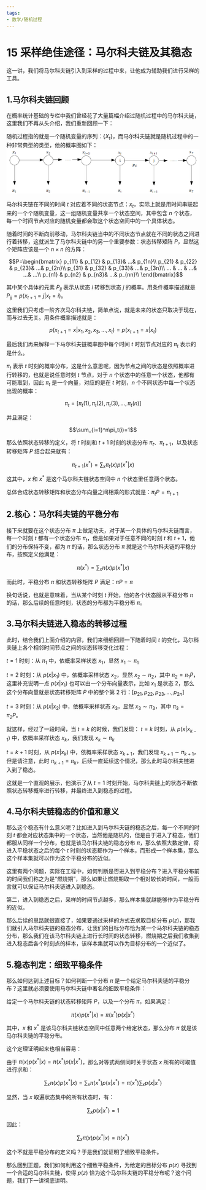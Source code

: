 ```yaml
---
tags:
- 数学/随机过程
---
```


# 15 采样绝佳途径：马尔科夫链及其稳态

这一讲，我们将马尔科夫链引入到采样的过程中来，让他成为辅助我们进行采样的工具。

## 1.马尔科夫链回顾

在概率统计基础的专栏中我们曾经花了大量篇幅介绍过随机过程中的马尔科夫链，这里我们不再从头介绍，我们重新回顾一下：

随机过程指的就是一个随机变量的序列：$\{X_t\}$，而马尔科夫链就是随机过程中的一种非常典型的类型，他的概率图如下：
![附件/机器学习数学/b556d2f87a0ca1373988b6dccdd08534.png](../../附件/机器学习数学/b556d2f87a0ca1373988b6dccdd08534.png)

马尔科夫链在不同的时间 $t$ 对应着不同的状态节点：$x_t$，实际上就是用时间串联起来的一个个随机变量，这一组随机变量共享一个状态空间，其中包含 $n$ 个状态，每一个时间节点对应的随机变量都会取这个状态空间中的一个具体状态。

随着时间的不断向前移动，马尔科夫链当中的不同状态节点就在不同的状态之间进行着转移，这就派生了马尔科夫链中的另一个重要参数：状态转移矩阵 $P$，显然这个矩阵应该是一个 $n\times n$ 的方阵：

$$P=\begin{bmatrix} p_{11} & p_{12} & p_{13}& …& p_{1n}\\ p_{21} & p_{22} & p_{23}& …& p_{2n}\\ p_{31} & p_{32} & p_{33}& …& p_{3n}\\ … & … & …& …& …\\ p_{n1} & p_{n2} & p_{n3}& …& p_{nn}\\ \end{bmatrix}$$

其中某个具体的元素 $P_{ij}$ 表示从状态 $i$ 转移到状态 $j$ 的概率。用条件概率描述就是 $P_{ij}=p(x_{t+1}=j|x_t=i)$。

这里我们只考虑一阶齐次马尔科夫链，简单点说，就是未来的状态只取决于现在，而与过去无关。用条件概率描述就是：

$$p(x_{t+1}=x|x_1,x_2,x_3,…,x_t)=p(x_{t+1}=x|x_t)$$

最后我们再来解释一下马尔科夫链概率图中每个时间 $t$ 时刻节点对应的 $\pi_t$ 表示的是什么。

$\pi_t$ 表示 $t$ 时刻的概率分布，这是什么意思呢，因为节点之间的状态是依照概率进行转移的，也就是说任意时刻 $t$ 节点，对于 $n$ 个状态中的任意一个状态，他都有可能取到，因此 $\pi_t$ 是一个向量，对应的是在 $t$ 时刻，$n$ 个不同状态中每一个状态出现的概率：

$$\pi_t=[\pi_t(1),\pi_t(2),\pi_t(3),…,\pi_t(n)]$$

并且满足：

$$\sum_{i=1}^n\pi_t(i)=1$$

那么依照状态转移的定义，将 $t$ 时刻和 $t+1$ 时刻的状态分布 $\pi_t$、$\pi_{t+1}$，以及状态转移矩阵 $P$ 结合起来就有：

$$\pi_{t+1}(x^{*})=\sum_x\pi_t(x)p(x^{*}|x)$$

这其中，$x$ 和 $x^*$ 是这个马尔科夫链状态空间中 $n$ 个状态里任意两个状态。

总体合成状态转移矩阵和状态分布向量之间相乘的形式就是：$\pi_tP=\pi_{t+1}$

## 2.核心：马尔科夫链的平稳分布

接下来就要在这个状态分布 $\pi$ 上做足功夫，对于某一个具体的马尔科夫链而言，每一个时刻 $t$ 都有一个状态分布 $\pi_t$，但是如果对于任意不同的时刻 $t$ 和 $t+1$，他们的分布保持不变，都为 $\pi$ 的话，那么状态分布 $\pi$ 就是这个马尔科夫链的平稳分布，按照定义他满足：

$$\pi(x^{*})=\sum_x\pi(x)p(x^{*}|x)$$

而此时，平稳分布 $\pi$ 和状态转移矩阵 $P$ 满足：$\pi P=\pi$

换句话说，也就是意味着，当从某个时刻 $t$ 开始，他的各个状态服从平稳分布 $\pi$ 的话，那么后续的任意时刻，状态的分布都为平稳分布 $\pi$。

## 3.马尔科夫链进入稳态的转移过程

此时，结合我们上面介绍的内容，我们来细细回顾一下随着时间 $t$ 的变化，马尔科夫链上各个相邻时间节点之间的状态转移变化过程：

$t=1$ 时刻：从 $\pi_1$ 中，依概率采样状态 $x_1$，显然 $x_1\sim \pi_1$

$t=2$ 时刻：从 $p(x|x_1)$ 中，依概率采样状态 $x_2$，显然 $x_2\sim \pi_2$，其中 $\pi_2=\pi_1P$，这里补充说明一点 $p(x|x_1)$ 也可以由一个分布向量表示，比如 $x_1$ 是状态 $2$，那么这个分布向量就是状态转移矩阵 $P$ 中的整个第 $2$ 行：$[p_{21},p_{22},p_{23},…,p_{2n}]$

$t=3$ 时刻：从 $p(x|x_2)$ 中，依概率采样状态 $x_3$，显然 $x_3\sim \pi_3$，其中 $\pi_3=\pi_2P$。

就这样，经过了一段时间，当 $t=k$ 的时候，我们发现： $t=k$ 时刻，从 $p(x|x_{k-1})$ 中，依概率采样状态 $x_k$，我们发现 $x_k\sim \pi_k$

$t=k+1$ 时刻，从 $p(x|x_k)$ 中，依概率采样状态 $x_{k+1}$，我们发现 $x_{k+1}\sim \pi_{k+1}$，但是请注意，此时 $\pi_{k+1}=\pi_k$，后续一直延续这个情况，那么此时马尔科夫链进入到了稳态。

这就是一个直观的展示，他演示了从 $t=1$ 时刻开始，马尔科夫链上的状态不断依照状态转移概率进行转移，并最终进入到稳态的过程。

## 4.马尔科夫链稳态的价值和意义

那么这个稳态有什么意义呢？比如进入到马尔科夫链的稳态之后，每一个不同的时刻 $t$ 都会对应状态集中的一个状态，当然他是随机的，但是由于进入了稳态，他们都服从同样一个分布，也就是该马尔科夫链的稳态分布 $\pi$，那么依照大数定律，将进入平稳状态之后的每个 $t$ 时刻的状态都作为一个样本，而形成一个样本集，那么这个样本集就可以作为这个平稳分布的近似。

这里有两个问题，实际在工程中，如何判断是否进入到平稳分布？进入平稳分布前的时间我们称之为是“燃烧期”，那么如果让燃烧期取一个相对较长的时间，一般而言就可以保证马尔科夫链进入到稳态。

第二，进入到稳态之后，采样的时间节点越多，那么样本集就越能够作为平稳分布的近似。

那么后续的思路就很直接了，如果要通过采样的方式去求取目标分布 $p(z)$，那我们就引入马尔科夫链的稳态分布，让我们的目标分布恰为某一个马尔科夫链的稳态分布，那么我们在该马尔科夫链上进行长时间的状态转移，燃烧期之后我们收集到进入稳态后各个时刻点的样本，该样本集就可以作为目标分布的一个近似了。

## 5.稳态判定：细致平稳条件

那么如何达到上述目标？如何判断一个分布 $\pi$ 是一个给定马尔科夫链的平稳分布？这里就必须要使用马尔科夫链中著名的细致平稳条件：

给定一个马尔科夫链的状态转移矩阵 $P$，以及一个分布 $\pi$，如果满足：

$$\pi(x)p(x^*|x)=\pi(x^*)p(x|x^*)$$

其中，$x$ 和 $x^*$ 是该马尔科夫链状态空间中任意两个给定状态，那么分布 $\pi$ 就是该马尔科夫链的平稳分布。

这个定理证明起来也相当容易：

由于 $\pi(x)p(x^*|x)=\pi(x^*)p(x|x^*)$，那么对等式两侧同时关于状态 $x$ 所有的可取值进行求和：

$$\sum_x\pi(x)p(x^*|x)=\sum_x\pi(x^*)p(x|x^*)=\pi(x^*)\sum_xp(x|x^*)$$

显然，当 $x$ 取遍状态集中的所有状态时，有：

$$\sum_xp(x|x^*)=1$$

因此：

$$\sum_x\pi(x)p(x^*|x)=\pi(x^*)$$

这个不就是平稳分布的定义吗？于是我们就证明了细致平稳条件。

那么回到正题，我们如何利用这个细致平稳条件，为给定的目标分布 $p(z)$ 寻找到一个合适的马尔科夫链，使得 $p(z)$ 恰为这个马尔科夫链的平稳分布呢？这个问题，我们下一讲彻底讲明。